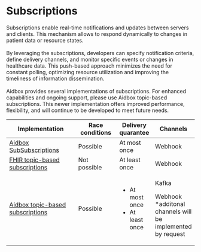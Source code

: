 # Subscriptions

Subscriptions enable real-time notifications and updates between servers and clients. This mechanism allows to respond dynamically to changes in patient data or resource states.\
\
By leveraging the subscriptions, developers can specify notification criteria, define delivery channels, and monitor specific events or changes in healthcare data. This push-based approach minimizes the need for constant polling, optimizing resource utilization and improving the timeliness of information dissemination.\
\
Aidbox provides several implementations of subscriptions. For enhanced capabilities and ongoing support, please use Aidbox topic-based subscriptions. This newer implementation offers improved performance, flexibility, and will continue to be developed to meet future needs.

<table><thead><tr><th width="296">Implementation</th><th width="135">Race conditions</th><th>Delivery quarantee</th><th>Channels</th></tr></thead><tbody><tr><td><a href="../../api-1/reactive-api-and-subscriptions/subscriptions-1.md">Aidbox SubSubscriptions</a></td><td>Possible</td><td>At most once</td><td>Webhook</td></tr><tr><td><a href="topic-based-subscriptions/">FHIR topic-based subscriptions</a></td><td>Not possible</td><td>At least once</td><td>Webhook</td></tr><tr><td><a href="wip-dynamic-subscriptiontopic-with-destinations/">Aidbox topic-based subscriptions</a></td><td>Possible</td><td><ul><li>At most once</li><li>At least once</li></ul></td><td><p>Kafka</p><p>Webhook<br>*additonal channels will be implemented by request</p></td></tr></tbody></table>



